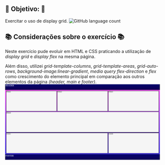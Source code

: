 ## :dart: Objetivo: :dart:

Exercitar o uso de display grid.
![GitHub language count](https://img.shields.io/github/languages/count/agathateixeira/estudos-html-e-css)

## :books: Considerações sobre o exercício :books:

Neste exercício pude evoluir em HTML e CSS praticando a utilização de _display grid_ e _display flex_ na mesma página.

Além disso, utilizei _grid-template-columns_, _grid-template-areas_, _grid-auto-rows_, _background-image:linear-gradient_, _media query_ _flex-direction_ e _flex_ como crescimento do elemento principal em comparação aos outros elementos da página _(header, main e footer)_.
<img src= 'https://github.com/agathateixeira/exercicios-one-bit-code/blob/main/5-Grid/images/readme.PNG?raw=true'>
